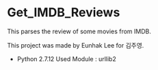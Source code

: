 # Get_IMDB_Reviews
This parses the review of some movies from IMDB.

This project was made by Eunhak Lee for 김주영.

* Python 2.7.12
Used Module : urllib2

